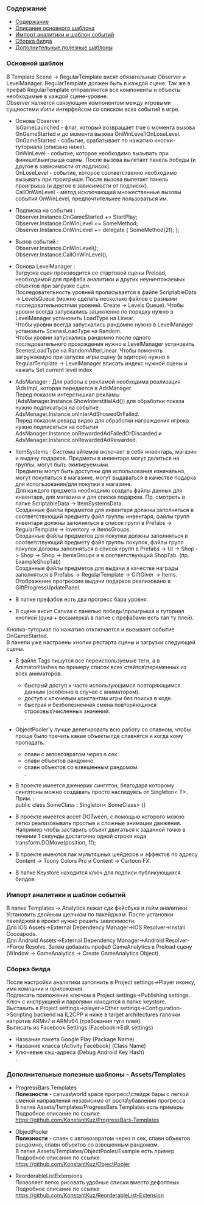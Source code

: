 
 <a name="Content"></a>
### Содержание
- [Содержание](#Content)
- [Описание основного шаблона](#General)  
- [Импорт аналитики и шаблон событий](#Analytics)
- [Сборка билда](#Build)
- [Дополнительные полезные шаблоны](#Templates)  

 <a name="General"></a>
### Основной шаблон

В Template Scene -> RegularTemplate висят обязательные Observer и LevelManager. RegularTemplate должен быть в каждой сцене. Так же в префаб RegularTemplate отправляются все компоненты и объекты необходимые в каждой сцене-уровне.  
Observer является связующим компонентом между игровыми сущностями и\или интерфейсом со списком всех событий в игре.  

- Основа Observer :  
IsGameLaunched - флаг, который возвращает true с момента вызова OnGameStarted и до момента вызова OnWinLevel\OnLoseLevel.  
OnGameStarted - событие, срабатывает по нажатию кнопки-туториала (описано ниже).  
OnWinLevel - событие, которое необходимо вызывать при финише\выигрыша сцены. После вызова вылетает панель победы (и другое в зависимости от подписок).  
OnLoseLevel - событие, которое соответственно необходимо вызывать при проигрыше. После вызова вылетает панель проигрыша (и другое в зависимости от подписок).  
CallOnWinLevel - метод исключающий множественные вызовы события OnWinLevel, предпочтительнее пользоваться им.  

- Подписка на события :  
Observer.Instance.OnGameStarted += StartPlay;  
Observer.Instance.OnWinLevel += SomeMethod;  
Observer.Instance.OnWinLevel += delegate { SomeMethod(2f); };  

 - Вызов событий :  
Observer.Instance.OnWinLevel();  
Observer.Instance.CallOnWinLevel();  

 - Основа LevelManager :  
Загрузка сцен производится со стартовой сцены Preload, необходимой для префаба аналитики и других неуничтожаемых объектов при загрузке сцен.  
Последовательность уровней прописывается в файле ScriptableData -> LevelsQueue (можно сделать несколько файлов с разными последовательностями уровней. Create -> Levels Queue).
Чтобы уровни всегда запускались зацикленно по порядку нужно в LevelManager установить LoadType на Linear.  
Чтобы уровни всегда запускались рандомно нужно в LevelManager установить ScenesLoadType на Random.  
Чтобы уровни запускались рандомно после одного последовательного прохождения нужно в LevelManager установить ScenesLoadType на RandomAfterLinear. 
Чтобы поменять загружаемую при запуске игры сцену (в эдиторе) нужно в RegularTemplate -> LevelManager вписать индекс нужной сцены и нажать Set current level index.  

 - AdsManager :
Для работы с рекламой необходима реализация IAdsImpl, которая передается в AdsManager.  
Перед показом интерстишиал рекламы (AdsManager.Instance.ShowInterstitialAd()) для обработки показа нужно подписаться на событие AdsManager.Instance.onInterAdShowedOrFailed.  
Перед показом ревард видео для обработки награждения игрока нужно подписаться на события AdsManager.Instance.onRewardedAdFailedOrDiscarded и AdsManager.Instance.onRewardedAdRewarded.  

 - ItemSystems :
Система айтемов включает в себя инвентарь, магазин и выдачу подарков. Предметы в инвентаре могут делиться на группы, могут быть экипируемыми.  
Предметы могут быть доступны для использования изначально, могут покупаться в магазине, могут выдаваться в качестве подарка для использования/для покупки в магазине.  
Для каждого предмета необходимо создать файлы данных для инвентаря, для магазина и для списка подарков.  Пр. смотреть в папке ScriptableData -> ItemSystemsData.  
Созданные файлы предметов для инвентаря должны заполняться в соответствующий предмету файл группы инвентаря, файлы групп инвентаря должны заполняться в список групп в Prefabs -> RegularTemplate -> Inventory -> ItemsGroups.  
Созданные файлы предметов для покупки должны заполняться в соответствующий предмету файл группы покупок, файлы групп покупок должны заполняться  в список групп в Prefabs -> UI -> Shop -> Shop -> Shop -> ItemsGroups и в соответствующий ShopTab. (пр. ExampleShopTab)  
Созданные файлы предметов для выдачи в качестве награды заполняться в Prefabs -> RegularTemplate -> GiftGiver -> Items.  
Отображение прогрессии выдачи подарков реализовано в GiftProgressUpdatePanel.  

 - В папке префабов есть два прогресс бара уровня.  

 - В сцене висит Canvas с панелью победы\проигрыша и туториал кнопкой (рука + восьмерка\ в папке с префабами есть тап ту плей).  

Кнопка-туториал по нажатию отключается и вызывает событие OnGameStarted.  
В панели уже настроены кнопки рестарта сцены и загрузки следующей сцены.  
 
 - В файле Tags пишутся все переиспользуемые теги, а в AnimatorHashes по примеру список всех стейтов\переменных из всех аниматоров.
    - быстрый доступ к часто использующимся повторяющимся данным (особенно в случае с аниматором).  
    - доступ к ключевым константам игры без поиска в коде.  
    - быстрая и безболезненная смена повторяющихся строковых\численных значений.  
.

 - ObjectPooler'у лучше делегировать всю работу со спавном, чтобы проще было тречить какие объекты где спавнятся и когда кому пропадать.
    - спавн с автовозвратом через n сек.  
    - спавн объектов рандомно.  
    - спавн объектов со взвешенным рандомом.  
.

 - В проекте имеется дженерик синглтон, благодаря которому синглтоны можно создавать просто наследуясь от Singleton< T>.  
 Прим. :  
 public class SomeClass : Singleton< SomeClass> {}  
 
 - В проекте имеется ассет DOTween, с помощью которого можно легко реализовывать простые и сложные анимации движения.  
 Например чтобы заставить объект двигаться к заданной точке в течение 1 секунды достаточно одной строки кода transform.DOMove(position, 1f);  
 
 - В проекте имеются пак мультяшных шейдеров и эффектов по адресу Content -> Toony Colors Pro и Content -> Cartoon FX.  
 
 - В папке Keystore находится ключ для подписи публикующихся билдов.  
 
 <a name="Analytics"></a>
### Импорт аналитики и шаблон событий

В папке Templates -> Analytics лежат сдк фейсбука и гейм аналитики.
Установить двойным щелчком по пакейджам. 
После установки пакейджей в проект нужно решить зависимости.  
Для iOS Assets->External Dependency Manager->iOS Resolver->Install Cocoapods.  
Для Android Assets->External Dependency Manager->Android Resolver->Force Resolve. 
Затем добавить префаб GameAnalytics в Preload сцену (Window -> GameAnalytics -> Create GameAnalytics Object).

 <a name="Build"></a>
### Сборка билда

После настройки аналитики заполнить в Project settings->Player иконку, имя компании и приложения.  
Подписать приложение ключом в Project settings->Publishing settings. Ключ с инструкцией и паролями находится в папке keystore.  
Выставить в Project settings->player->Other settings->Configuration->Scripting backend на IL2CPP и ниже в target architectures галочки напротив ARMv7 и ARMv64 (требования гугл плей).  
Выписать из Facebook Settings (Facebook->Edit settings)  
 - Название пакета Google Play (Package Name)  
 - Название класса (Activity Facebook) (Class Name)  
 - Ключевые хэш-адреса (Debug Android Key Hash)  
.

 <a name="Templates"></a>
### Дополнительные полезные шаблоны - Assets/Templates

 - ProgressBars Templates  
**Полезности** - canvas\world space прогресс\стейдж бары с легкой сменой направления независимо от роста\убавления прогресса  
В папке Assets/Templates/ProgressBars Templates есть примеры  
Подробное описание по ссылке https://github.com/KonstantKuz/ProgressBars-Templates  

 - ObjectPooler  
**Полезности** - спавн с автовозвратом через n сек, спавн объектов рандомно, спавн объектов со взвешенным рандомом.  
В папке Assets/Templates/ObjectPooler/Example есть пример  
Подробное описание по ссылке https://github.com/KonstantKuz/ObjectPooler  
 
 - ReorderableListExtensions  
 Позволяет легко рисовать удобные списки вместо дефолтных  
 Подробное описание по ссылке https://github.com/KonstantKuz/ReorderableList-Extension
 
